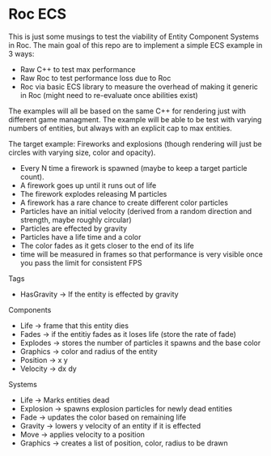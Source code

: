 # Roc ECS

This is just some musings to test the viability of Entity Component Systems in Roc.
The main goal of this repo are to implement a simple ECS example in 3 ways:
 - Raw C++ to test max performance
 - Raw Roc to test performance loss due to Roc
 - Roc via basic ECS library to measure the overhead of making it generic in Roc (might need to re-evaluate once abilities exist)


The examples will all be based on the same C++ for rendering just with different game managment.
The example will be able to be test with varying numbers of entities, but always with an explicit cap to max entities.

The target example: Fireworks and explosions (though rendering will just be circles with varying size, color and opacity).
 - Every N time a firework is spawned (maybe to keep a target particle count).
 - A firework goes up until it runs out of life
 - The firework explodes releasing M particles
 - A firework has a rare chance to create different color particles
 - Particles have an initial velocity (derived from a random direction and strength, maybe roughly circular)
 - Particles are effected by gravity
 - Particles have a life time and a color
 - The color fades as it gets closer to the end of its life
 - time will be measured in frames so that performance is very visible once you pass the limit for consistent FPS


Tags
 - HasGravity -> If the entity is effected by gravity

Components
 - Life -> frame that this entity dies
 - Fades -> if the entitiy fades as it loses life (store the rate of fade)
 - Explodes -> stores the number of particles it spawns and the base color
 - Graphics -> color and radius of the entity
 - Position -> x y
 - Velocity -> dx dy

Systems
 - Life -> Marks entities dead 
 - Explosion -> spawns explosion particles for newly dead entities
 - Fade -> updates the color based on remaining life
 - Gravity -> lowers y velocity of an entity if it is effected
 - Move -> applies velocity to a position
 - Graphics -> creates a list of position, color, radius to be drawn
 

